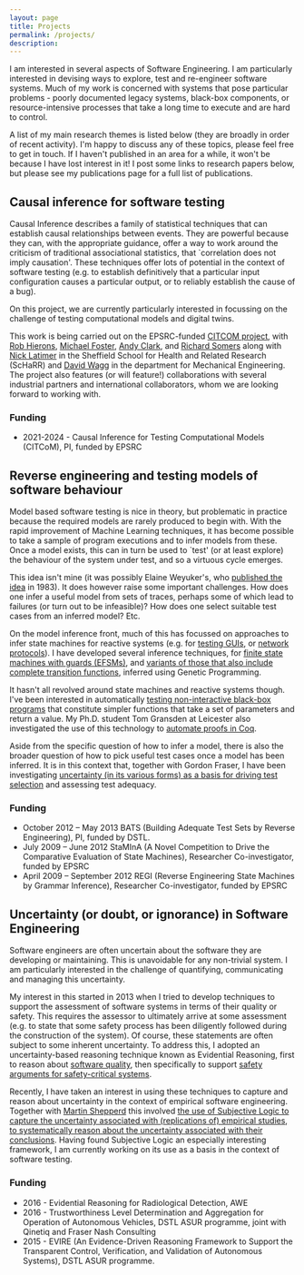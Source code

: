 ```yaml
---
layout: page
title: Projects
permalink: /projects/
description:
---
```


I am interested in several aspects of Software Engineering. I am particularly interested in devising ways to explore, test and re-engineer software systems. Much of my work is concerned with systems that pose particular problems - poorly documented legacy systems, black-box components, or resource-intensive processes that take a long time to execute and are hard to control.

A list of my main research themes is listed below (they are broadly in order of recent activity). I'm happy to discuss any of these topics, please feel free to get in touch. If I haven't published in an area for a while, it won't be because I have lost interest in it! I post some links to research papers below, but please see my publications page for a full list of publications.

## Causal inference for software testing

Causal Inference describes a family of statistical techniques that can establish causal relationships between events. They are powerful because they can, with the appropriate guidance, offer a way to work around the criticism of traditional associational statistics, that `correlation does not imply causation'. These techniques offer lots of potential in the context of software testing (e.g. to establish definitively that a particular input configuration causes a particular output, or to reliably establish the cause of a bug).

On this project, we are currently particularly interested in focussing on the challenge of testing computational models and digital twins. 

This work is being carried out on the EPSRC-funded [CITCOM project](https://sites.google.com/sheffield.ac.uk/citcom/home), with [Rob Hierons](https://robhierons.github.io/), [Michael Foster](http://staffwww.dcs.shef.ac.uk/people/M.Foster/), [Andy Clark](https://github.com/AndrewC19), and [Richard Somers](https://richardsomers.dev/) along with [Nick Latimer](https://www.sheffield.ac.uk/scharr/people/staff/nicholas-latimer) in the Sheffield School for Health and Related Research (ScHaRR) and [David Wagg](https://www.sheffield.ac.uk/mecheng/people/academic/david-wagg) in the department for Mechanical Engineering. The project also features (or will feature!) collaborations with several industrial partners and international collaborators, whom we are looking forward to working with. 

### Funding

* 2021-2024 - Causal Inference for Testing Computational Models (CITCoM), PI, funded by EPSRC 


## Reverse engineering and testing models of software behaviour

Model based software testing is nice in theory, but problematic in practice because the required models are rarely produced to begin with. With the rapid improvement of Machine Learning techniques, it has become possible to take a sample of program executions and to infer models from these. Once a model exists, this can in turn be used to `test' (or at least explore) the behaviour of the system under test, and so a virtuous cycle emerges.

This idea isn't mine (it was possibly Elaine Weyuker's, who [published the idea](https://dl.acm.org/doi/pdf/10.1145/69575.357231) in 1983). It does however raise some important challenges. How does one infer a useful model from sets of traces, perhaps some of which lead to failures (or turn out to be infeasible)? How does one select suitable test cases from an inferred model? Etc.

On the model inference front, much of this has focussed on approaches to infer state machines for reactive systems (e.g. for [testing GUIs](https://eprints.whiterose.ac.uk/157156/8/AITest_2020_paper_21__2_.pdf), or [network protocols](http://opendl.ifip-tc6.org/db/conf/pts/ictss2010/WalkinshawBDP10.pdf)). I have developed several inference techniques, for [finite state machines with guards (EFSMs)](https://link.springer.com/article/10.1007/s10664-015-9367-7), and [variants of those that also include complete transition functions](https://eprints.whiterose.ac.uk/127869/1/ICSME2016FinalSubmission.pdf), inferred using Genetic Programming.

It hasn't all revolved around state machines and reactive systems though. I've been interested in automatically [testing non-interactive black-box programs](https://leicester.figshare.com/articles/conference_contribution/Black-Box_Test_Generation_from_Inferred_Models/10170242) that constitute simpler functions that take a set of parameters and return a value. My Ph.D. student Tom Gransden at Leicester also investigated the use of this technology to [automate proofs in Coq](https://arxiv.org/pdf/1505.07987.pdf). 

Aside from the specific question of how to infer a model, there is also the broader question of how to pick useful test cases once a model has been inferred. It is in this context that, together with Gordon Fraser, I have been investigating [uncertainty (in its various forms) as a basis for driving test selection](https://arxiv.org/pdf/1608.03181.pdf) and assessing test adequacy.

### Funding

* October 2012 – May 2013 BATS (Building Adequate Test Sets by Reverse Engineering), PI, funded by DSTL.
* July 2009 – June 2012	StaMInA (A Novel Competition to Drive the Comparative Evaluation of State Machines), Researcher Co-investigator, funded by EPSRC
* April 2009 – September 2012 REGI (Reverse Engineering State Machines by Grammar Inference), Researcher Co-investigator, funded by EPSRC


## Uncertainty (or doubt, or ignorance) in Software Engineering

Software engineers are often uncertain about the software they are developing or maintaining. This is unavoidable for any non-trivial system. I am particularly interested in the challenge of quantifying, communicating and managing this uncertainty. 

My interest in this started in 2013 when I tried to develop techniques to support the assessment of software systems in terms of their quality or safety. This requires the assessor to ultimately arrive at some assessment (e.g. to state that some safety process has been diligently followed during the construction of the system).  Of course, these statements are often subject to some inherent uncertainty. To address this, I adopted an uncertainty-based reasoning technique known as Evidential Reasoning, first to reason about [software quality](https://leicester.figshare.com/articles/conference_contribution/Using_Evidential_Reasoning_to_Make_Qualified_Predictions_of_Software_Quality/10155845), then specifically to support [safety arguments for safety-critical systems](https://ieeexplore.ieee.org/stamp/stamp.jsp?arnumber=7381846).

Recently, I have taken an interest in using these techniques to capture and reason about uncertainty in the context of empirical software engineering. Together with [Martin Shepperd](https://www.brunel.ac.uk/people/martin-shepperd) this involved [the use of Subjective Logic to capture the uncertainty associated with (replications of) empirical studies, to systematically reason about the uncertainty associated with their conclusions](https://dl.acm.org/doi/abs/10.1145/3383219.3383234). Having found Subjective Logic an especially interesting framework, I am currently working on its use as a basis in the context of software testing.

### Funding

* 2016 - Evidential Reasoning for Radiological Detection, AWE
* 2016 - Trustworthiness Level Determination and Aggregation for Operation of Autonomous Vehicles, DSTL ASUR programme, 	joint with Qinetiq and Fraser Nash Consulting
* 2015 - EVIRE (An Evidence-Driven Reasoning Framework to Support the Transparent Control, Verification, and Validation of 	Autonomous Systems), DSTL ASUR programme.
